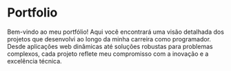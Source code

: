 # Portfolio
Bem-vindo ao meu portfólio! Aqui você encontrará uma visão detalhada dos projetos que desenvolvi ao longo da minha carreira como programador. Desde aplicações web dinâmicas até soluções robustas para problemas complexos, cada projeto reflete meu compromisso com a inovação e a excelência técnica. 
